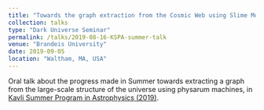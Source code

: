 ```yaml
---
title: "Towards the graph extraction from the Cosmic Web using Slime Mold particles"
collection: talks
type: "Dark Universe Seminar"
permalink: /talks/2019-08-16-KSPA-summer-talk
venue: "Brandeis University"
date: 2019-09-05
location: "Waltham, MA, USA"
---
```


Oral talk about the progress made in Summer towards extracting a graph from the large-scale structure of the universe using physarum machines, in [Kavli Summer Program in Astrophysics (2019)](https://kspa.soe.ucsc.edu/2019/).
